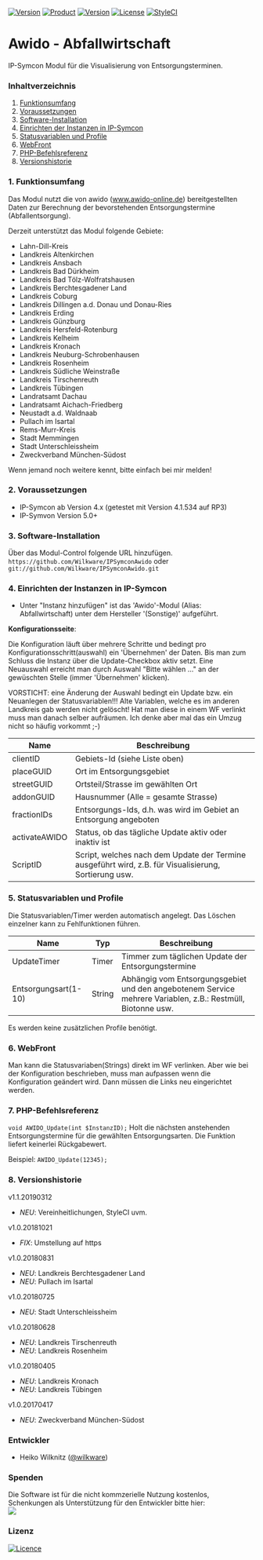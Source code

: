 [![Version](https://img.shields.io/badge/Symcon-PHP--Modul-red.svg)](https://www.symcon.de/service/dokumentation/entwicklerbereich/sdk-tools/sdk-php/)
[![Product](https://img.shields.io/badge/Symcon%20Version-4.1--5.1-blue.svg)](https://www.symcon.de/produkt/)
[![Version](https://img.shields.io/badge/Modul%20Version-1.1.20190312-orange.svg)](https://github.com/Wilkware/IPSymconAwido)
[![License](https://img.shields.io/badge/License-CC%20BY--NC--SA%204.0-green.svg)](https://creativecommons.org/licenses/by-nc-sa/4.0/)
[![StyleCI](https://github.styleci.io/repos/77854413/shield?style=flat)](https://github.styleci.io/repos/77854413)

# Awido - Abfallwirtschaft
IP-Symcon Modul für die Visualisierung von Entsorgungsterminen.

### Inhaltverzeichnis

1. [Funktionsumfang](#1-funktionsumfang)
2. [Voraussetzungen](#2-voraussetzungen)
3. [Software-Installation](#3-software-installation)
4. [Einrichten der Instanzen in IP-Symcon](#4-einrichten-der-instanzen-in-ip-symcon)
5. [Statusvariablen und Profile](#5-statusvariablen-und-profile)
6. [WebFront](#6-webfront)
7. [PHP-Befehlsreferenz](#7-php-befehlsreferenz)
8. [Versionshistorie](#8-versionshistorie)

### 1. Funktionsumfang

Das Modul nutzt die von awido (www.awido-online.de) bereitgestellten Daten zur Berechnung
der bevorstehenden Entsorgungstermine (Abfallentsorgung).

Derzeit unterstützt das Modul folgende Gebiete:

* Lahn-Dill-Kreis
* Landkreis Altenkirchen
* Landkreis Ansbach
* Landkreis Bad Dürkheim
* Landkreis Bad Tölz-Wolfratshausen
* Landkreis Berchtesgadener Land
* Landkreis Coburg
* Landkreis Dillingen a.d. Donau und Donau-Ries
* Landkreis Erding
* Landkreis Günzburg
* Landkreis Hersfeld-Rotenburg
* Landkreis Kelheim
* Landkreis Kronach
* Landkreis Neuburg-Schrobenhausen
* Landkreis Rosenheim
* Landkreis Südliche Weinstraße
* Landkreis Tirschenreuth
* Landkreis Tübingen
* Landratsamt Dachau
* Landratsamt Aichach-Friedberg
* Neustadt a.d. Waldnaab
* Pullach im Isartal
* Rems-Murr-Kreis
* Stadt Memmingen
* Stadt Unterschleissheim
* Zweckverband München-Südost

Wenn jemand noch weitere kennt, bitte einfach bei mir melden!

### 2. Voraussetzungen

- IP-Symcon ab Version 4.x (getestet mit Version 4.1.534 auf RP3)
- IP-Symvon Version 5.0+

### 3. Software-Installation

Über das Modul-Control folgende URL hinzufügen.  
`https://github.com/Wilkware/IPSymconAwido` oder `git://github.com/Wilkware/IPSymconAwido.git`

### 4. Einrichten der Instanzen in IP-Symcon

- Unter "Instanz hinzufügen" ist das 'Awido'-Modul (Alias: Abfallwirtschaft) unter dem Hersteller '(Sonstige)' aufgeführt.

__Konfigurationsseite__:

Die Konfiguration läuft über mehrere Schritte und bedingt pro Konfigurationsschritt(auswahl) ein 'Übernehmen' der Daten.
Bis man zum Schluss die Instanz über die Update-Checkbox aktiv setzt.
Eine Neuauswahl erreicht man durch Auswahl "Bitte wählen ..." an der gewüschten Stelle (immer 'Übernehmen' klicken).

VORSTICHT: eine Änderung der Auswahl bedingt ein Update bzw. ein Neuanlegen der Statusvariablen!!!
Alte Variablen, welche es im anderen Landkreis gab werden nicht gelöscht! Hat man diese in einem WF verlinkt muss man danach 
selber aufräumen. Ich denke aber mal das ein Umzug nicht so häufig vorkommt ;-)

Name               | Beschreibung
------------------ | ---------------------------------
clientID           | Gebiets-Id (siehe Liste oben)
placeGUID          | Ort im Entsorgungsgebiet
streetGUID         | Ortsteil/Strasse im gewählten Ort
addonGUID          | Hausnummer (Alle = gesamte Strasse)
fractionIDs        | Entsorgungs-Ids, d.h. was wird im Gebiet an Entsorgung angeboten
activateAWIDO      | Status, ob das tägliche Update aktiv oder inaktiv ist
ScriptID           | Script, welches nach dem Update der Termine ausgeführt wird, z.B. für Visualisierung, Sortierung usw.


### 5. Statusvariablen und Profile

Die Statusvariablen/Timer werden automatisch angelegt. Das Löschen einzelner kann zu Fehlfunktionen führen.

Name                 | Typ       | Beschreibung
-------------------- | --------- | ----------------
UpdateTimer          | Timer     | Timmer zum täglichen Update der Entsorgungstermine
Entsorgungsart(1-10) | String    | Abhängig vom Entsorgungsgebiet und den angebotenem Service mehrere Variablen, z.B.: Restmüll, Biotonne usw.

Es werden keine zusätzlichen Profile benötigt.

### 6. WebFront

Man kann die Statusvariaben(Strings) direkt im WF verlinken.
Aber wie bei der Konfiguration beschrieben, muss man aufpassen wenn die Konfiguration geändert wird. Dann müssen die Links neu eingerichtet werden.


### 7. PHP-Befehlsreferenz

`void AWIDO_Update(int $InstanzID);`
Holt die nächsten anstehenden Entsorgungstermine für die gewählten Entsorgungsarten.
Die Funktion liefert keinerlei Rückgabewert.

Beispiel:
`AWIDO_Update(12345);`

### 8. Versionshistorie

v1.1.20190312
* _NEU_: Vereinheitlichungen, StyleCI uvm.

v1.0.20181021
* _FIX_: Umstellung auf https

v1.0.20180831
* _NEU_: Landkreis Berchtesgadener Land
* _NEU_: Pullach im Isartal

v1.0.20180725
* _NEU_: Stadt Unterschleissheim

v1.0.20180628
* _NEU_: Landkreis Tirschenreuth
* _NEU_: Landkreis Rosenheim

v1.0.20180405
* _NEU_: Landkreis Kronach
* _NEU_: Landkreis Tübingen

v1.0.20170417
* _NEU_: Zweckverband München-Südost

### Entwickler
* Heiko Wilknitz ([@wilkware](https://github.com/wilkware))

### Spenden
Die Software ist für die nicht kommzerielle Nutzung kostenlos, Schenkungen als Unterstützung für den Entwickler bitte hier:<br />
<a href="https://www.paypal.com/cgi-bin/webscr?cmd=_s-xclick&hosted_button_id=8816166" target="_blank"><img src="https://www.paypalobjects.com/de_DE/DE/i/btn/btn_donate_LG.gif" border="0" /></a>

### Lizenz
[![Licence](https://licensebuttons.net/i/l/by-nc-sa/transparent/00/00/00/88x31-e.png)](https://creativecommons.org/licenses/by-nc-sa/4.0/)
